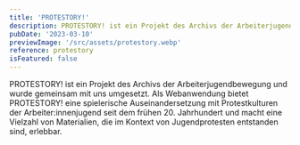 ```yaml
---
title: 'PROTESTORY!'
description: PROTESTORY! ist ein Projekt des Archivs der Arbeiterjugendbewegung und wurde gemeinsam mit uns umgesetzt. Als Webanwendung bietet PROTESTORY! eine spielerische Auseinandersetzung mit Protestkulturen der Arbeiter:innenjugend seit dem frühen 20. Jahrhundert und macht eine Vielzahl von Materialien, die im Kontext von Jugendprotesten entstanden sind, erlebbar.
pubDate: '2023-03-10'
previewImage: '/src/assets/protestory.webp'
reference: protestory
isFeatured: false
---
```


PROTESTORY! ist ein Projekt des Archivs der Arbeiterjugendbewegung und wurde gemeinsam mit uns umgesetzt. Als Webanwendung bietet PROTESTORY! eine spielerische Auseinandersetzung mit Protestkulturen der Arbeiter:innenjugend seit dem frühen 20. Jahrhundert und macht eine Vielzahl von Materialien, die im Kontext von Jugendprotesten entstanden sind, erlebbar.
